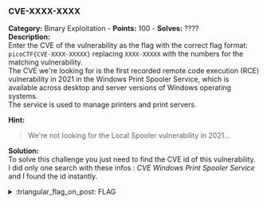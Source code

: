 ### CVE-XXXX-XXXX
**Category:** Binary Exploitation - **Points:** 100 - **Solves:** ????  
**Description:**  
Enter the CVE of the vulnerability as the flag with the correct flag format: `picoCTF{CVE-XXXX-XXXXX}` replacing `XXXX-XXXXX` with the numbers for the matching vulnerability.  
The CVE we're looking for is the first recorded remote code execution (RCE) vulnerability in 2021 in the Windows Print Spooler Service, which is available across desktop and server versions of Windows operating systems.  
The service is used to manage printers and print servers.  

**Hint:**
> We're not looking for the Local Spooler vulnerability in 2021...  

**Solution:**  
To solve this challenge you just need to find the CVE id of this vulnerability.  
I did only one search with these infos : *CVE Windows Print Spooler Service* and I found the id instantly.  


<details>
  <summary>:triangular_flag_on_post: FLAG</summary>

  ```
  picoCTF{ov3rfl0ws_ar3nt_that_bad_a065d5d9}
  ```
</details>

